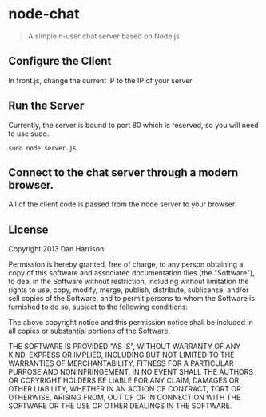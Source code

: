 node-chat
=========

> A simple n-user chat server based on Node.js

## Configure the Client

In front.js, change the current IP to the IP of your server

## Run the Server

Currently, the server is bound to port 80 which is reserved, so you will need to use sudo.

    sudo node server.js

## Connect to the chat server through a modern browser.

All of the client code is passed from the node server to your browser.

## License

Copyright 2013 Dan Harrison

Permission is hereby granted, free of charge, to any person obtaining a copy of this software and associated documentation files (the "Software"), to deal in the Software without restriction, including without limitation the rights to use, copy, modify, merge, publish, distribute, sublicense, and/or sell copies of the Software, and to permit persons to whom the Software is furnished to do so, subject to the following conditions:

The above copyright notice and this permission notice shall be included in all copies or substantial portions of the Software.

THE SOFTWARE IS PROVIDED "AS IS", WITHOUT WARRANTY OF ANY KIND, EXPRESS OR IMPLIED, INCLUDING BUT NOT LIMITED TO THE WARRANTIES OF MERCHANTABILITY, FITNESS FOR A PARTICULAR PURPOSE AND NONINFRINGEMENT. IN NO EVENT SHALL THE AUTHORS OR COPYRIGHT HOLDERS BE LIABLE FOR ANY CLAIM, DAMAGES OR OTHER LIABILITY, WHETHER IN AN ACTION OF CONTRACT, TORT OR OTHERWISE, ARISING FROM, OUT OF OR IN CONNECTION WITH THE SOFTWARE OR THE USE OR OTHER DEALINGS IN THE SOFTWARE.
